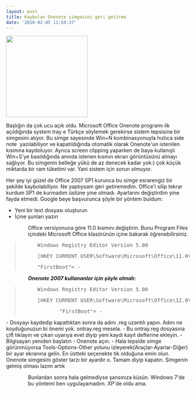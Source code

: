 ```yaml
---
layout: post
title: Kaybolan Onenote simgesini geri getirme
date: '2010-02-05 11:50:37'
---
```


<a href="http://www.hakanu.net/wp-content/uploads/2010/02/OneNote-icon.png"><img class="aligncenter size-full wp-image-872" title="OneNote-icon" src="http://www.hakanu.net/wp-content/uploads/2010/02/OneNote-icon.png" alt="" width="223" height="223" /></a>

Başlığın da çok ucu açık oldu. Microsoft Office Onenote programı ilk açıldığında system tray e Türkçe söylemek gerekirse sistem tepsisine bir simgesini atıyor. Bu simge sayesinde Win+N kombinasyonuyla hızlıca side note  yazılabiliyor ve kapatıldığında otomatik olarak Onenote'un istenilen kısmına kaydoluyor. Ayrıca screen clipping yaparken de baya kullanışlı Win+S'ye basıldığında anında istenen kısmın ekran görüntüsünü almayı sağlıyor. Bu simgenin belleğe yükü de az denecek kadar yok:) çok küçük miktarda bir ram tüketimi var. Yani sistem için sorun olmuyor.

Her şey iyi güzel de Office 2007 SP1 kurunca bu simge esrarengiz bir şekilde kaybolabiliyor. Ne yaptıysam geri getiremedim. Office'i silip tekrar kurdum SP1 de kurmadım üstüne yine olmadı. Ayarlarını değiştirdim yine fayda etmedi. Google beye başvurunca şöyle bir yöntem buldum:

- Yeni bir text dosyası oluşturun
- İçine şunları yazın
<ul></ul>
<p style="padding-left: 60px;">Office  versiyonuna göre 11.0 kısmını değiştirin. Bunu Program Files içindeki  Microsoft Office klasörünün içine bakarak öğrenebilirsiniz.</p>

<blockquote style="padding-left: 60px;">
<pre>Windows Registry Editor Version 5.00</pre>
<pre>[HKEY_CURRENT_USER\Software\Microsoft\Office\11.0\OneNote]</pre>
<pre>"FirstBoot"= -</pre>
</blockquote>
<p style="padding-left: 60px;"></p>
<p style="padding-left: 60px;"><em><strong>Onenote  2007 kullananlar için şöyle olmalı:</strong></em></p>

<blockquote style="padding-left: 60px;">
<pre>Windows Registry Editor Version 5.00</pre>
<pre>[HKEY_CURRENT_USER\Software\Microsoft\Office\12.0\OneNote]</pre>
<pre style="padding-left: 60px;">"FirstBoot"= -</pre>
</blockquote>
- Dosyayı      kaydedip kapattıktan sonra da adını      .reg uzantılı yapın. Adını ne koyduğunuzun bi önemi yok. ontray.reg      mesela.
- Bu ontray.reg dosyasına çift tıklayın ve çıkan uyarıya      evet diyip yeni kaydı kayıt defterine ekleyin.
- Bilgisayarı yeniden başlatın
- Onenote açın.
- Hala tepside simge görünmüyorsa Tools-Options-Other yolunu       izleyerek(Araçlar-Ayarlar-Diğer) bir ayar ekranına gelin. En üstteki       seçenekte tik olduğuna emin olun. Onenote simgesini göster tarzı bir       ayardır o. Tamam diyip kapatın. Simgenin gelmiş olması lazım artık
<ul></ul>
<p style="padding-left: 60px;">Bunlardan sonra hala gelmediyse şansınıza küsün. Windows 7'de bu yöntemi ben uygulayamadım. XP'de oldu ama.</p>